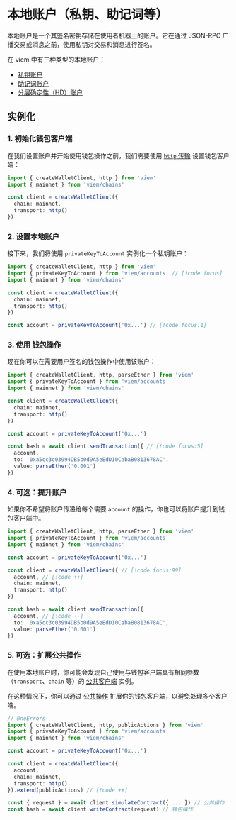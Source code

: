 # 本地账户（私钥、助记词等）

本地账户是一个其签名密钥存储在使用者机器上的账户。它在通过 JSON-RPC 广播交易或消息之前，使用私钥对交易和消息进行签名。

在 viem 中有三种类型的本地账户：

- [私钥账户](/docs/accounts/local/privateKeyToAccount)
- [助记词账户](/docs/accounts/local/mnemonicToAccount)
- [分层确定性（HD）账户](/docs/accounts/local/hdKeyToAccount)

## 实例化

### 1. 初始化钱包客户端

在我们设置账户并开始使用钱包操作之前，我们需要使用 [`http` 传输](/docs/clients/transports/http) 设置钱包客户端：

```ts twoslash
import { createWalletClient, http } from 'viem'
import { mainnet } from 'viem/chains'

const client = createWalletClient({
  chain: mainnet,
  transport: http()
})
```

### 2. 设置本地账户

接下来，我们将使用 `privateKeyToAccount` 实例化一个私钥账户：

```ts twoslash
import { createWalletClient, http } from 'viem'
import { privateKeyToAccount } from 'viem/accounts' // [!code focus]
import { mainnet } from 'viem/chains'

const client = createWalletClient({
  chain: mainnet,
  transport: http()
})

const account = privateKeyToAccount('0x...') // [!code focus:1]
```

### 3. 使用 [钱包操作](/docs/actions/wallet/introduction)

现在你可以在需要用户签名的钱包操作中使用该账户：

```ts twoslash
import { createWalletClient, http, parseEther } from 'viem'
import { privateKeyToAccount } from 'viem/accounts'
import { mainnet } from 'viem/chains'

const client = createWalletClient({
  chain: mainnet,
  transport: http()
})

const account = privateKeyToAccount('0x...')

const hash = await client.sendTransaction({ // [!code focus:5]
  account,
  to: '0xa5cc3c03994DB5b0d9A5eEdD10CabaB0813678AC',
  value: parseEther('0.001')
})
```

### 4. 可选：提升账户

如果你不希望将账户传递给每个需要 `account` 的操作，你也可以将账户提升到钱包客户端中。

```ts twoslash
import { createWalletClient, http, parseEther } from 'viem'
import { privateKeyToAccount } from 'viem/accounts'
import { mainnet } from 'viem/chains'

const account = privateKeyToAccount('0x...')

const client = createWalletClient({ // [!code focus:99]
  account, // [!code ++]
  chain: mainnet,
  transport: http()
})

const hash = await client.sendTransaction({
  account, // [!code --]
  to: '0xa5cc3c03994DB5b0d9A5eEdD10CabaB0813678AC',
  value: parseEther('0.001')
})
```

### 5. 可选：扩展公共操作

在使用本地账户时，你可能会发现自己使用与钱包客户端具有相同参数（`transport`、`chain` 等）的 [公共客户端](/docs/clients/public) 实例。

在这种情况下，你可以通过 [公共操作](/docs/actions/public/introduction) 扩展你的钱包客户端，以避免处理多个客户端。

```ts twoslash {12}
// @noErrors
import { createWalletClient, http, publicActions } from 'viem'
import { privateKeyToAccount } from 'viem/accounts'
import { mainnet } from 'viem/chains'

const account = privateKeyToAccount('0x...')

const client = createWalletClient({
  account,
  chain: mainnet,
  transport: http()
}).extend(publicActions) // [!code ++]

const { request } = await client.simulateContract({ ... }) // 公共操作
const hash = await client.writeContract(request) // 钱包操作
```